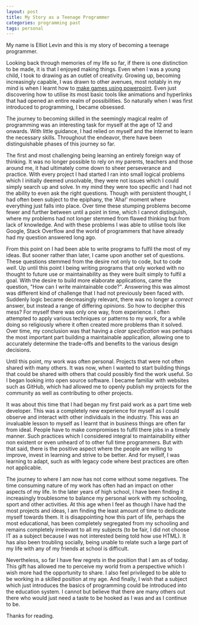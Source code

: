 ```yaml
---
layout: post
title: My Story as a Teenage Programmer
categories: programming past
tags: personal
---
```


My name is Elliot Levin and this is my story of becoming a teenage programmer.

Looking back through memories of my life so far, if there is one distinction to be made,
it is that I enjoyed making things. Even when I was a young child, I took to drawing as an
outlet of creativity. Growing up, becoming increasingly capable, I was drawn to other avenues,
most notably in my mind is when I learnt how to [make games using powerpoint][0]. Even just
discovering how to utilise its most basic tools like animations and hyperlinks that had opened
an entire realm of possibilities. So naturally when I was first introduced to programming, I
became obsessed.

The journey to becoming skilled in the seemingly magical realm of programming was an interesting task
for myself at the age of 12 and onwards. With little guidance, I had relied on myself and the internet to 
learn the necessary skills. Throughout the endeavor, there have been distinguishable phases of this journey so far.

The first and most challenging being learning an entirely foreign way of thinking.
It was no longer possible to rely on my parents, teachers and those around me,
it had ultimately come down to sheer perseverance and practice. With every project I had
started I ran into small logical problems which I initially deemed unsolvable, they were
not issues which I could simply search up and solve. In my mind they were too specific and I had not
the ability to even ask the right questions. Though with persistent thought, I had often been subject
to the epiphany, the 'Aha!' moment where everything just falls into place. Over time these stumping
problems become fewer and further between until a point in time, which I cannot distinguish, where my
problems had not longer stemmed from flawed thinking but from lack of knowledge. And with these problems 
I was able to utilise tools like Google, Stack Overflow and the world of programmers that have already had 
my question answered long ago.

From this point on I had been able to write programs to fulfil the most of my ideas. But sooner
rather than later, I came upon another set of questions. These questions stemmed from the desire
not only to code, but to code *well*. Up until this point I being writing programs that only worked
with no thought to future use or maintainability as they were built simply to fulfil a goal.
With the desire to build more elaborate applications, came the question, "How can I write maintainable code?".
Answering this was almost was different kind of challenge that I had not previously been faced with. Suddenly
logic became decreasingly relevant, there was no longer a *correct* answer, but instead
a range of differing *opinions*. So how to decipher this mess? For myself there was only one way,
from experience. I often attempted to apply various techniques or patterns to my work, for a while
doing so religiously where it often created more problems than it solved. Over time, my conclusion was
that having a *clear specification* was perhaps the most important part building a maintainable application,
allowing one to accurately determine the trade-offs and benefits to the various design decisions.

Until this point, my work was often personal. Projects that were not often shared with many others.
It was now, when I wanted to start building things that could be shared with others that could possibly find
the work useful. So I began looking into open source software. I became familiar with websites such as
GitHub, which had allowed me to openly publish my projects for the community as well as contributing to
other projects.

It was about this time that I had began my first paid work as a part time web developer. This was
a completely new experience for myself as I could observe and interact with other individuals in
the industry. This was an invaluable lesson to myself as I learnt that in business things are often far
from ideal. People have to make compromises to fulfil there jobs in a timely manner.
Such practices which I considered integral to maintainability either non existent or even unheard of
to other full time programmers. But with that said, there is the positive aspect where the people are
willing to improve, invest in learning and strive to be better. And for myself, I was learning to adapt,
such as with legacy code where best practices are often not applicable. 

The journey to where I am now has not come without some negatives. The time consuming nature of
my work has often had an impact on other aspects of my life. In the later years of high school,
I have been finding it increasingly troublesome to balance my personal work with my schooling, 
sport and other activities. At this age when I feel as though I have had the most projects and ideas, 
I am finding the least amount of time to dedicate myself towards them. It is disappointing how
this part of life, perhaps the most educational, has been completely segregated from my schooling and
remains completely irrelevant to all my subjects (to be fair, I did not choose IT as a subject
because I was not interested being told how use HTML). It has also been troubling socially, being unable
to relate such a large part of my life with any of my friends at school is difficult. 

Nevertheless, so far I have few regrets in the position that I am as of today. This gift has allowed
me to perceive my world from a perspective which I wish more had the opportunity to share.
I also feel privileged to be able to be working in a skilled position at my age. And finally,
I wish that a subject which just introduces the basics of programming could be introduced into the
education system. I cannot but believe that there are many others out there who would just 
need a taste to be hooked as I was and as I continue to be.

Thanks for reading.

[0]: /stuff/powerpoint-games.html